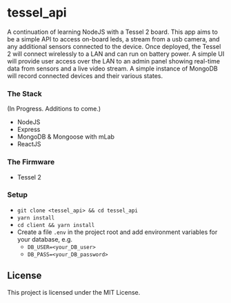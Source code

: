 # tessel_api

A continuation of learning NodeJS with a Tessel 2 board. This app aims to be a simple API to access on-board leds, a stream from a usb camera, and any additional sensors connected to the device. Once deployed, the Tessel 2 will connect wirelessly to a LAN and can run on battery power. A simple UI will provide user access over the LAN to an admin panel showing real-time data from sensors and a live video stream. A simple instance of MongoDB will record connected devices and their various states.

### The Stack
(In Progress. Additions to come.)
* NodeJS
* Express
* MongoDB & Mongoose with mLab
* ReactJS


### The Firmware
* Tessel 2

### Setup
* `git clone <tessel_api> && cd tessel_api`
* `yarn install`
* `cd client && yarn install`
* Create a file `.env` in the project root and add environment variables for your database, e.g.  
  * `DB_USER=<your_DB_user>`  
  * `DB_PASS=<your_DB_password>`

## License

This project is licensed under the MIT License.
